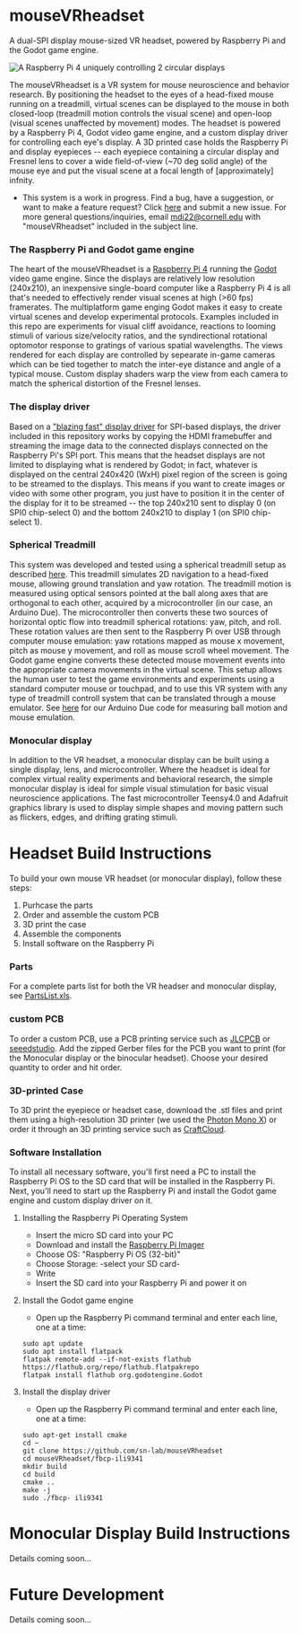 # mouseVRheadset
A dual-SPI display mouse-sized VR headset, powered by Raspberry Pi and the Godot game engine.

![A Raspberry Pi 4 uniquely controlling 2 circular displays](https://github.com/sn-lab/mouseVRheadset/blob/main/Images/RaspberryPi2Displays.png)

The mouseVRheadset is a VR system for mouse neuroscience and behavior research. By positioning the headset to the eyes of a head-fixed mouse running on a treadmill, virtual scenes can be displayed to the mouse in both closed-loop (treadmill motion controls the visual scene) and open-loop (visual scenes unaffected by movement) modes. The headset is powered by a Raspberry Pi 4, Godot video game engine, and a custom display driver for controlling each eye's display. A 3D printed case holds the Raspberry Pi and display eyepieces -- each eyepiece containing a circular display and Fresnel lens to cover a wide field-of-view (~70 deg solid angle) of the mouse eye and put the visual scene at a focal length of [approximately] infnity.

- This system is a work in progress. Find a bug, have a suggestion, or want to make a feature request? Click [here](https://github.com/sn-lab/mouseVRheadset/issues) and submit a new issue. For more general questions/inquiries, email mdi22@cornell.edu with "mouseVRheadset" included in the subject line.

### The Raspberry Pi and Godot game engine
The heart of the mouseVRheadset is a [Raspberry Pi 4](https://www.raspberrypi.com/products/raspberry-pi-4-model-b/) running the [Godot](https://godotengine.org/) video game engine. Since the displays are relatively low resolution (240x210), an inexpensive single-board computer like a Raspberry Pi 4 is all that's needed to effectively render visual scenes at high (>60 fps) framerates. The multiplatform game enging Godot makes it easy to create virtual scenes and develop experimental protocols. Examples included in this repo are experiments for visual cliff avoidance, reactions to looming stimuli of various size/velocity ratios, and the syndirectional rotational optomotor response to gratings of various spatial wavelengths. The views rendered for each display are controlled by sepearate in-game cameras which can be tied together to match the inter-eye distance and angle of a typical mouse. Custom display shaders warp the view from each camera to match the spherical distortion of the Fresnel lenses.

### The display driver
Based on a ["blazing fast" display driver](https://github.com/juj/fbcp-ili9341) for SPI-based displays, the driver included in this repository works by copying the HDMI framebuffer and streaming the image data to the connected displays connected on the Raspberry Pi's SPI port. This means that the headset displays are not limited to displaying what is rendered by Godot; in fact, whatever is displayed on the central 240x420 (WxH) pixel region of the screen is going to be streamed to the displays. This means if you want to create images or video with some other program, you just have to position it in the center of the display for it to be streamed -- the top 240x210 sent to display 0 (on SPI0 chip-select 0) and the bottom 240x210 to display 1 (on SPI0 chip-select 1).

### Spherical Treadmill
This system was developed and tested using a spherical treadmill setup as described [here](https://pubmed.ncbi.nlm.nih.gov/19829374/). This treadmill simulates 2D navigation to a head-fixed mouse, allowing ground translation and yaw rotation. The treadmill motion is measured using optical sensors pointed at the ball along axes that are orthogonal to each other, acquired by a microcontroller (in our case, an Arduino Due). The microcontroller then converts these two sources of horizontal optic flow into treadmill spherical rotations: yaw, pitch, and roll. These rotation values are then sent to the Raspberry Pi over USB through computer mouse emulation: yaw rotations mapped as mouse x movement, pitch as mouse y movement, and roll as mouse scroll wheel movement. The Godot game engine converts these detected mouse movement events into the appropriate camera movements in the virtual scene. This setup allows the human user to test the game environments and experiments using a standard computer mouse or touchpad, and to use this VR system with any type of treadmill controll system that can be translated through a mouse emulator. See [here](https://github.com/sn-lab/mouseVRheadset/tree/main/Hardware/mouseVRheadset_controller_V4) for our Arduino Due code for measuring ball motion and mouse emulation.

### Monocular display
In addition to the VR headset, a monocular display can be built using a single display, lens, and microcontroller. Where the headset is ideal for complex virtual reality experiments and behavioral research, the simple monocular display is ideal for simple visual stimulation for basic visual neuroscience applications. The fast microcontroller Teensy4.0 and Adafruit graphics library is used to display simple shapes and moving pattern such as flickers, edges, and drifting grating stimuli.


# Headset Build Instructions
To build your own mouse VR headset (or monocular display), follow these steps:
1. Purhcase the parts
2. Order and assemble the custom PCB
3. 3D print the case
4. Assemble the components
5. Install software on the Raspberry Pi

### Parts
For a complete parts list for both the VR headser and monocular display, see [PartsList.xls](https://github.com/sn-lab/mouseVRheadset/blob/main/Hardware/Parts%20Lists.xlsx).

### custom PCB
To order a custom PCB, use a PCB printing service such as [JLCPCB](https://cart.jlcpcb.com/quote?orderType=1&stencilLayer=2&stencilWidth=100&stencilLength=100&stencilCounts=5) or [seeedstudio](https://www.seeedstudio.com/fusion_pcb.html).
Add the zipped Gerber files for the PCB you want to print (for the Monocular display or the binocular headset). Choose your desired quantity to order and hit order.

### 3D-printed Case
To 3D print the eyepiece or headset case, download the .stl files and print them using a high-resolution 3D printer (we used the [Photon Mono X](https://www.anycubic.com/collections/anycubic-photon-3d-printers/products/photon-mono-x-resin-printer)) or order it through an 3D printing service such as [CraftCloud](https://craftcloud3d.com/upload).

### Software Installation
To install all necessary software, you'll first need a PC to install the Raspberry Pi OS to the SD card that will be installed in the Raspberry Pi. Next, you'll need to start up the Raspberry Pi and install the Godot game engine and custom display driver on it.

1. Installing the Raspberry Pi Operating System
	* Insert the micro SD card into your PC
	* Download and install the [Raspberry Pi Imager](https://www.raspberrypi.com/software/)
	* Choose OS: "Raspberry Pi OS (32-bit)"
	* Choose Storage: -select your SD card-
	* Write
	* Insert the SD card into your Raspberry Pi and power it on
	
2. Install the Godot game engine
	* Open up the Raspberry Pi command terminal and enter each line, one at a time:
	```
	sudo apt update
	sudo apt install flatpack
	flatpak remote-add --if-not-exists flathub https://flathub.org/repo/flathub.flatpakrepo
	flatpak install flathub org.godotengine.Godot
	```

3. Install the display driver
	* Open up the Raspberry Pi command terminal and enter each line, one at a time:
	```
	sudo apt-get install cmake
	cd ~
	git clone https://github.com/sn-lab/mouseVRheadset
	cd mouseVRheadset/fbcp-ili9341
	mkdir build
	cd build
	cmake ..
	make -j
	sudo ./fbcp- ili9341
	```

# Monocular Display Build Instructions
Details coming soon...


# Future Development
Details coming soon...
